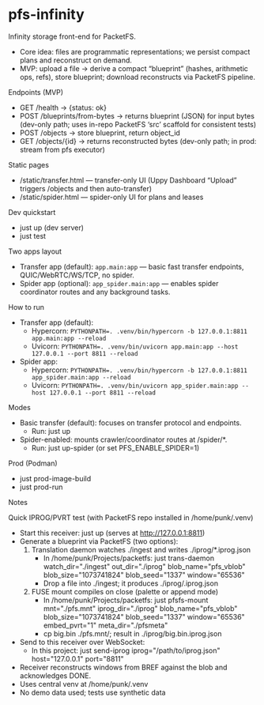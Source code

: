 # pfs-infinity

Infinity storage front-end for PacketFS.
- Core idea: files are programmatic representations; we persist compact plans and reconstruct on demand.
- MVP: upload a file -> derive a compact “blueprint” (hashes, arithmetic ops, refs), store blueprint; download reconstructs via PacketFS pipeline.

Endpoints (MVP)
- GET /health -> {status: ok}
- POST /blueprints/from-bytes -> returns blueprint (JSON) for input bytes (dev-only path; uses in-repo PacketFS ‘src’ scaffold for consistent tests)
- POST /objects -> store blueprint, return object_id
- GET /objects/{id} -> returns reconstructed bytes (dev-only path; in prod: stream from pfs executor)

Static pages
- /static/transfer.html — transfer-only UI (Uppy Dashboard “Upload” triggers /objects and then auto-transfer)
- /static/spider.html — spider-only UI for plans and leases

Dev quickstart
- just up (dev server)
- just test

Two apps layout
- Transfer app (default): `app.main:app` — basic fast transfer endpoints, QUIC/WebRTC/WS/TCP, no spider.
- Spider app (optional): `app_spider.main:app` — enables spider coordinator routes and any background tasks.

How to run
- Transfer app (default):
  - Hypercorn: `PYTHONPATH=. .venv/bin/hypercorn -b 127.0.0.1:8811 app.main:app --reload`
  - Uvicorn: `PYTHONPATH=. .venv/bin/uvicorn app.main:app --host 127.0.0.1 --port 8811 --reload`
- Spider app:
  - Hypercorn: `PYTHONPATH=. .venv/bin/hypercorn -b 127.0.0.1:8811 app_spider.main:app --reload`
  - Uvicorn: `PYTHONPATH=. .venv/bin/uvicorn app_spider.main:app --host 127.0.0.1 --port 8811 --reload`

Modes
- Basic transfer (default): focuses on transfer protocol and endpoints.
  - Run: just up
- Spider-enabled: mounts crawler/coordinator routes at /spider/*.
  - Run: just up-spider (or set PFS_ENABLE_SPIDER=1)

Prod (Podman)
- just prod-image-build
- just prod-run

Notes

Quick IPROG/PVRT test (with PacketFS repo installed in /home/punk/.venv)
- Start this receiver: just up (serves at http://127.0.0.1:8811)
- Generate a blueprint via PacketFS (two options):
  1) Translation daemon watches ./ingest and writes ./iprog/*.iprog.json
     - In /home/punk/Projects/packetfs: just trans-daemon watch_dir="./ingest" out_dir="./iprog" blob_name="pfs_vblob" blob_size="1073741824" blob_seed="1337" window="65536"
     - Drop a file into ./ingest; it produces ./iprog/<file>.iprog.json
  2) FUSE mount compiles on close (palette or append mode)
     - In /home/punk/Projects/packetfs: just pfsfs-mount mnt="./pfs.mnt" iprog_dir="./iprog" blob_name="pfs_vblob" blob_size="1073741824" blob_seed="1337" window="65536" embed_pvrt="1" meta_dir="./pfsmeta"
     - cp big.bin ./pfs.mnt/; result in ./iprog/big.bin.iprog.json
- Send to this receiver over WebSocket:
  - In this project: just send-iprog iprog="/path/to/iprog.json" host="127.0.0.1" port="8811"
- Receiver reconstructs windows from BREF against the blob and acknowledges DONE.
- Uses central venv at /home/punk/.venv
- No demo data used; tests use synthetic data
